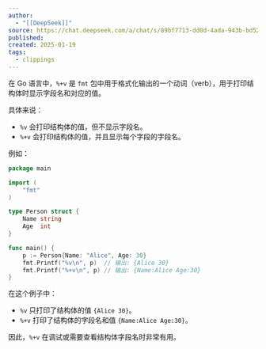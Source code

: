 ```yaml
---
author:
  - "[[DeepSeek]]"
source: https://chat.deepseek.com/a/chat/s/89bf7713-dd0d-4ada-943b-bd52f89d7243
published: 
created: 2025-01-19
tags:
  - clippings
---
```


在 Go 语言中，`%+v` 是 `fmt` 包中用于格式化输出的一个动词（verb），用于打印结构体时显示字段名和对应的值。

具体来说：

- `%v` 会打印结构体的值，但不显示字段名。
- `%+v` 会打印结构体的值，并且显示每个字段的字段名。

例如：

```go
package main

import (
	"fmt"
)

type Person struct {
	Name string
	Age  int
}

func main() {
	p := Person{Name: "Alice", Age: 30}
	fmt.Printf("%v\n", p)  // 输出: {Alice 30}
	fmt.Printf("%+v\n", p) // 输出: {Name:Alice Age:30}
}
```

在这个例子中：

- `%v` 只打印了结构体的值 `{Alice 30}`。
- `%+v` 打印了结构体的字段名和值 `{Name:Alice Age:30}`。

因此，`%+v` 在调试或需要查看结构体字段名时非常有用。
